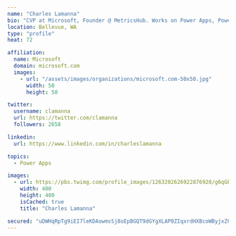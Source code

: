 ```yaml
---
name: "Charles Lamanna"
bio: "CVP at Microsoft, Founder @ MetricsHub. Works on Power Apps, Power Automate, Power Virtual Agent, Common Data Service and Dynamics 365."
location: Bellevue, WA
type: "profile"
heat: 72

affiliation:
  name: Microsoft
  domain: microsoft.com
  images:
    - url: "/assets/images/organizations/microsoft.com-50x50.jpg"
      width: 50
      height: 50

twitter:
  username: clamanna
  url: https://twitter.com/clamanna
  followers: 2658

linkedin:
  url: https://www.linkedin.com/in/charleslamanna

topics:
  - Power Apps

images:
  - url: https://pbs.twimg.com/profile_images/1263202626922876928/g6qGbHZ-_400x400.jpg
    width: 400
    height: 400
    isCached: true
    title: "Charles Lamanna"

secured: "uDWHqRpTg9iEI7leKDAowmsSj8oEpBGQT9dGYgXLAP0ZIqxrdHXBcoWByjxZCSN0R4WPQXl4x7EGqNapt4+bkF0GaDZq2V/DCjWqUbYEvKNiTehdMwjO1RS1P1Pcr3/iVdseubhq88LC/7yY+AY4UzUq8/HaSBqxCZ03yqa6JCQxcI405ZYL35g75GRPVANcJNpLHX6NwpE/cg11wharjusasUZ0KjOLjlM/zgRrHGWpPG8kp6VUT8I/tIPJoOGfnHODjdwOwfKyZeDyL6F3oSVoo9y346ir9NrOv/DGwutdTo1+HglFwpg1i6MjH9/bPJwph48P/cDAPifhXRCVAn2IrLDFwjj8ijW5Z0M66g5z7JQvFd9TvYl52INu3K/L0jW342rD+zp26E6IAxbRHEuMcNPzBM0d5N8maioDjHU=;DlByFL6lCWMYO0xoBYXW+g=="
---
```


